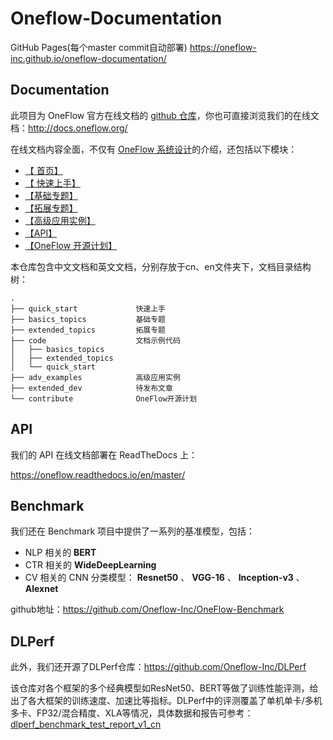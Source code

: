 # Oneflow-Documentation
GitHub Pages(每个master commit自动部署) https://oneflow-inc.github.io/oneflow-documentation/
## Documentation

此项目为 OneFlow 官方在线文档的 [github 仓库](https://github.com/Oneflow-Inc/oneflow-documentation)，你也可直接浏览我们的在线文档：http://docs.oneflow.org/

在线文档内容全面，不仅有 [OneFlow 系统设计](http://docs.oneflow.org/basics_topics/essentials_of_oneflow.html)的介绍，还包括以下模块：

- [【 首页】](http://docs.oneflow.org/index.html)
- [【 快速上手】](http://docs.oneflow.org/quick_start/install.html)
- [【基础专题】](http://docs.oneflow.org/basics_topics/data_input.html)
- [【拓展专题】](http://docs.oneflow.org/extended_topics/job_function_define_call.html)
- [【高级应用实例】](http://docs.oneflow.org/adv_examples/resnet.html)
- [【API】](https://oneflow.readthedocs.io/en/master/)
- [【OneFlow 开源计划】](http://docs.oneflow.org/contribute/intro.html)

本仓库包含中文文档和英文文档，分别存放于cn、en文件夹下，文档目录结构树：

```shell
.
├── quick_start             快速上手
├── basics_topics           基础专题
├── extended_topics         拓展专题
├── code                    文档示例代码
│   ├── basics_topics
│   ├── extended_topics
│   └── quick_start
├── adv_examples            高级应用实例
├── extended_dev            待发布文章
└── contribute              OneFlow开源计划
```



## API

我们的 API 在线文档部署在 ReadTheDocs 上：

https://oneflow.readthedocs.io/en/master/



## Benchmark

我们还在 Benchmark 项目中提供了一系列的基准模型，包括：

- NLP 相关的 **BERT**
- CTR 相关的 **WideDeepLearning**
- CV 相关的 CNN 分类模型： **Resnet50** 、 **VGG-16** 、 **Inception-v3** 、 **Alexnet**

github地址：https://github.com/Oneflow-Inc/OneFlow-Benchmark


## DLPerf
此外，我们还开源了DLPerf仓库：https://github.com/Oneflow-Inc/DLPerf

该仓库对各个框架的多个经典模型如ResNet50、BERT等做了训练性能评测，给出了各大框架的训练速度、加速比等指标。DLPerf中的评测覆盖了单机单卡/多机多卡、FP32/混合精度、XLA等情况，具体数据和报告可参考：[dlperf_benchmark_test_report_v1_cn](https://github.com/Oneflow-Inc/DLPerf/blob/master/reports/dlperf_benchmark_test_report_v1_cn.md)
